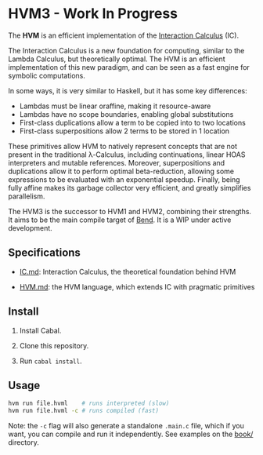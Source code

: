 # HVM3 - Work In Progress

The **HVM** is an efficient implementation of the [Interaction Calculus](https://github.com/VictorTaelin/Interaction-Calculus) (IC).

The Interaction Calculus is a new foundation for computing, similar to the
Lambda Calculus, but theoretically optimal. The HVM is an efficient
implementation of this new paradigm, and can be seen as a fast engine for
symbolic computations.

In some ways, it is very similar to Haskell, but it has some key differences:
- Lambdas must be linear oraffine, making it resource-aware
- Lambdas have no scope boundaries, enabling global substitutions
- First-class duplications allow a term to be copied into to two locations
- First-class superpositions allow 2 terms to be stored in 1 location

These primitives allow HVM to natively represent concepts that are not present
in the traditional λ-Calculus, including continuations, linear HOAS interpreters
and mutable references. Moreover, superpositions and duplications allow it to
perform optimal beta-reduction, allowing some expressions to be evaluated with
an exponential speedup. Finally, being fully affine makes its garbage collector
very efficient, and greatly simplifies parallelism.

The HVM3 is the successor to HVM1 and HVM2, combining their strengths. It aims
to be the main compile target of [Bend](https://github.com/HigherOrderCO/Bend).
It is a WIP under active development.

## Specifications

- [IC.md](./IC.md): Interaction Calculus, the theoretical foundation behind HVM

- [HVM.md](./HVM.md): the HVM language, which extends IC with pragmatic primitives

## Install

1. Install Cabal.

3. Clone this repository.

3. Run `cabal install`.

## Usage

```bash
hvm run file.hvml    # runs interpreted (slow)
hvm run file.hvml -c # runs compiled (fast)
```

Note: the `-c` flag will also generate a standalone `.main.c` file, which if you
want, you can compile and run it independently. See examples on the [book/](book/) directory.
